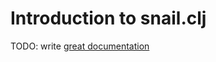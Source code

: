 # Introduction to snail.clj

TODO: write [great documentation](http://jacobian.org/writing/what-to-write/)

